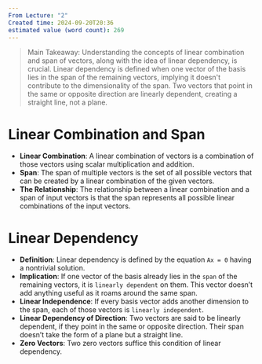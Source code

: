 ```yaml
---
From Lecture: "2"
Created time: 2024-09-20T20:36
estimated value (word count): 269
---
```

> Main Takeaway: Understanding the concepts of linear combination and span of vectors, along with the idea of linear dependency, is crucial. Linear dependency is defined when one vector of the basis lies in the span of the remaining vectors, implying it doesn't contribute to the dimensionality of the span. Two vectors that point in the same or opposite direction are linearly dependent, creating a straight line, not a plane.
# **Linear Combination and Span**
- **Linear Combination**: A linear combination of vectors is a combination of those vectors using scalar multiplication and addition.
- **Span**: The span of multiple vectors is the set of all possible vectors that can be created by a linear combination of the given vectors.
- **The Relationship**: The relationship between a linear combination and a span of input vectors is that the span represents all possible linear combinations of the input vectors.
# **Linear Dependency**
- **Definition**: Linear dependency is defined by the equation `Ax = 0` having a nontrivial solution.
- **Implication**: If one vector of the basis already lies in the `span` of the remaining vectors, it is `linearly dependent` on them. This vector doesn’t add anything useful as it roams around the same span.
- **Linear Independence**: If every basis vector adds another dimension to the span, each of those vectors is `linearly independent`.
- **Linear Dependency of Direction**: Two vectors are said to be linearly dependent, if they point in the same or opposite direction. Their span doesn’t take the form of a plane but a straight line.
- **Zero Vectors**: Two zero vectors suffice this condition of linear dependency.